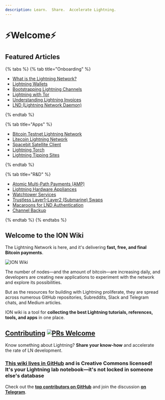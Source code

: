 ```yaml
---
description: Learn.  Share.  Accelerate Lightning.
---
```


# ⚡Welcome⚡

## Featured Articles

{% tabs %}
{% tab title="Onboarding" %}

* [What is the Lightning Network?](lightning-technology/lightning/lightning-network.md)
* [Lightning Wallets](tutorials/wallets/)
* [Bootstrapping Lightning Channels](tutorials/troubleshooting/bootstrapping-channels.md)
* [Lightning with Tor](tutorials/nodes/tor.md)
* [Understanding Lightning Invoices](lightning-technology/lightning/invoice.md)
* [LND \(Lightning Network Daemon\)](tutorials/nodes/lnd.md)

{% endtab %}

{% tab title="Apps" %}

* [Bitcoin Testnet Lightning Network](tutorials/apps/bitcoin-testnet-ln.md)
* [Litecoin Lightning Network](tutorials/apps/litecoin-ln.md)
* [Spacebit Satellite Client](tutorials/apps/spacebit-satellite-client.md)
* [Lightning Torch](tutorials/apps/lightning-torch.md)
* [Lightning Tipping Sites](tutorials/apps/tipping-sites.md)

{% endtab %}

{% tab title="R&D" %}

* [Atomic Multi-Path Payments \(AMP\)](lightning-technology/research/atomic-multi-path-payments.md)
* [Lightning Hardware Appliances](lightning-technology/research/lightning-appliance.md)
* [Watchtower Services](lightning-technology/research/watchtowers.md)
* [Trustless Layer1-Layer2 \(Submarine\) Swaps](lightning-technology/research/submarine-swap.md)
* [Macaroons for LND Authentication](lightning-technology/research/macaroons.md)
* [Channel Backup](lightning-technology/channels/channel-backups.md)

{% endtab %}
{% endtabs %}

## Welcome to the ION Wiki

The Lightning Network is here, and it's delivering **fast, free, and final Bitcoin payments**.

![ION Wiki](.gitbook/assets/ion_wiki_v2.png)

The number of nodes—and the amount of bitcoin—are increasing daily, and developers are creating new applications to experiment with the network and explore its possibilities.

But as the resources for building with Lightning proliferate, they are spread across numerous GitHub repositories, Subreddits, Slack and Telegram chats, and Medium articles.

ION wiki is a tool for **collecting the best Lightning tutorials, references, tools, and apps** in one place.

## [Contributing](wiki-basics/contributing.md) [![PRs Welcome](https://img.shields.io/badge/PRs-welcome-brightgreen.svg?style=flat-square)](http://makeapullrequest.com)

Know something about Lightning? **Share your know-how** and accelerate the rate of LN development.

### [**This wiki lives in GitHub**](wiki-basics/content-license.md) and is Creative Commons licensed! It's your Lightning lab notebook—it's not locked in someone else's database

Check out the [**top contributors on GitHub**](https://github.com/RadarTech/ionwiki/graphs/contributors) and join the discussion [**on Telegram**](https://t.me/radarion).
